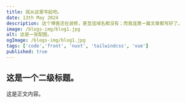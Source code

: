 ```yaml
---
title: 就从这里写起吧。
date: 13th May 2024
description: 这个博客还在装修，甚至连域名都没有；而我连第一篇文章都写好了。
image: /blogs-img/blog1.jpg
alt: 这是一张配图。
ogImage: /blogs-img/blog1.jpg
tags: ['code','front', 'nuxt', 'tailwindcss', 'vue']
published: true
---
```


## 这是一个二级标题。

这是正文内容。

